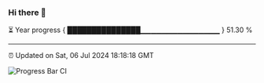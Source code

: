### Hi there 👋

⏳ Year progress { ███████████████▁▁▁▁▁▁▁▁▁▁▁▁▁▁▁ } 51.30 %

---

⏰ Updated on Sat, 06 Jul 2024 18:18:18 GMT

![Progress Bar CI](https://github.com/liununu/liununu/workflows/Progress%20Bar%20CI/badge.svg)
